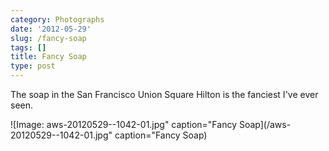 ```yaml
---
category: Photographs
date: '2012-05-29'
slug: /fancy-soap
tags: []
title: Fancy Soap
type: post
---
```



The soap in the San Francisco Union Square Hilton is the fanciest I've ever seen.

![Image: aws-20120529--1042-01.jpg" caption="Fancy Soap](/aws-20120529--1042-01.jpg" caption="Fancy Soap)